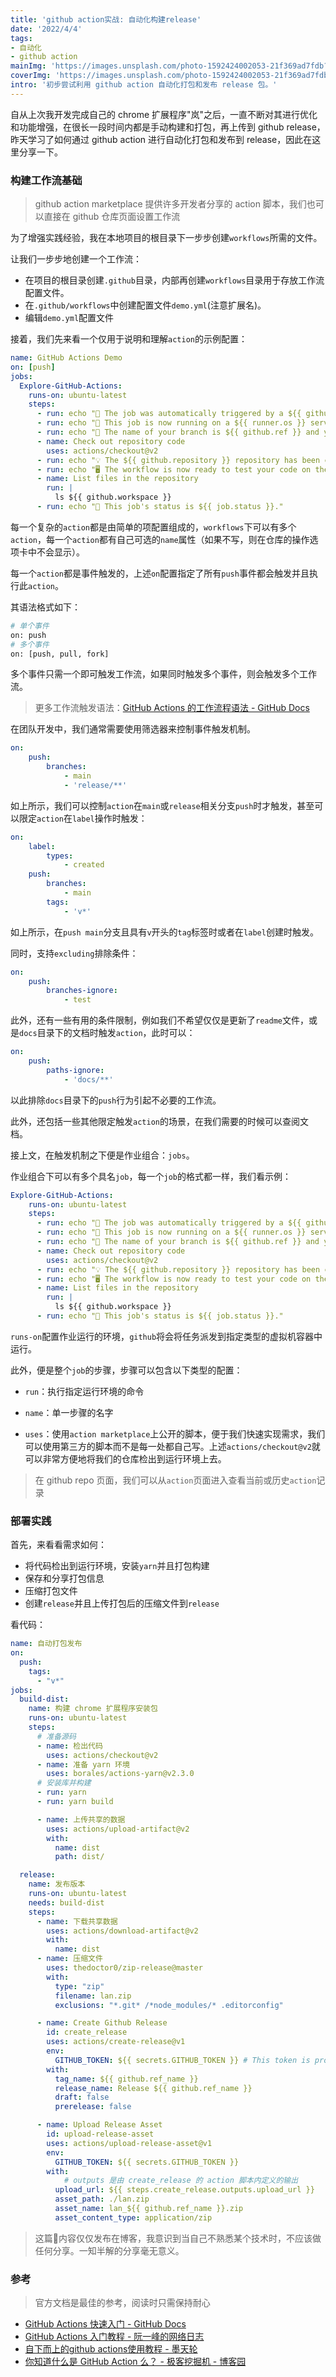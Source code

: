 ```yaml
---
title: 'github action实战: 自动化构建release'
date: '2022/4/4'
tags:
- 自动化
- github action
mainImg: 'https://images.unsplash.com/photo-1592424002053-21f369ad7fdb?crop=entropy&cs=tinysrgb&fit=max&fm=jpg&ixid=MnwxNjUyNjZ8MHwxfHJhbmRvbXx8fHx8fHx8fDE2NDkwNTkxOTU&ixlib=rb-1.2.1&q=80&w=1080'
coverImg: 'https://images.unsplash.com/photo-1592424002053-21f369ad7fdb?crop=entropy&cs=tinysrgb&fit=max&fm=jpg&ixid=MnwxNjUyNjZ8MHwxfHJhbmRvbXx8fHx8fHx8fDE2NDkwNTkxOTU&ixlib=rb-1.2.1&q=80&w=400'
intro: '初步尝试利用 github action 自动化打包和发布 release 包。'
---
```


自从上次我开发完成自己的 chrome 扩展程序"岚"之后，一直不断对其进行优化和功能增强，在很长一段时间内都是手动构建和打包，再上传到 github release，昨天学习了如何通过 github action 进行自动化打包和发布到 release，因此在这里分享一下。

### 构建工作流基础

> github action marketplace 提供许多开发者分享的 action 脚本，我们也可以直接在 github 仓库页面设置工作流

为了增强实践经验，我在本地项目的根目录下一步步创建`workflows`所需的文件。

让我们一步步地创建一个工作流：

- 在项目的根目录创建`.github`目录，内部再创建`workflows`目录用于存放工作流配置文件。
- 在`.github/workflows`中创建配置文件`demo.yml`(注意扩展名)。
- 编辑`demo.yml`配置文件

接着，我们先来看一个仅用于说明和理解`action`的示例配置：

```yaml
name: GitHub Actions Demo
on: [push]
jobs:
  Explore-GitHub-Actions:
    runs-on: ubuntu-latest
    steps:
      - run: echo "🎉 The job was automatically triggered by a ${{ github.event_name }} event."
      - run: echo "🐧 This job is now running on a ${{ runner.os }} server hosted by GitHub!"
      - run: echo "🔎 The name of your branch is ${{ github.ref }} and your repository is ${{ github.repository }}."
      - name: Check out repository code
        uses: actions/checkout@v2
      - run: echo "💡 The ${{ github.repository }} repository has been cloned to the runner."
      - run: echo "🖥️ The workflow is now ready to test your code on the runner."
      - name: List files in the repository
        run: |
          ls ${{ github.workspace }}
      - run: echo "🍏 This job's status is ${{ job.status }}."

```

每一个复杂的`action`都是由简单的项配置组成的，`workflows`下可以有多个`action`，每一个`action`都有自己可选的`name`属性（如果不写，则在仓库的操作选项卡中不会显示）。

每一个`action`都是事件触发的，上述`on`配置指定了所有`push`事件都会触发并且执行此`action`。

其语法格式如下：

```bash
# 单个事件
on: push
# 多个事件
on: [push, pull, fork]
```

多个事件只需一个即可触发工作流，如果同时触发多个事件，则会触发多个工作流。

> 更多工作流触发语法：[GitHub Actions 的工作流程语法 - GitHub Docs](https://docs.github.com/cn/actions/using-workflows/workflow-syntax-for-github-actions#onpushpull_requestpull_request_targetpathspaths-ignore)

在团队开发中，我们通常需要使用筛选器来控制事件触发机制。

```yaml
on:
	push:
		branches:
			- main
			- 'release/**'
```

如上所示，我们可以控制`action`在`main`或`release`相关分支`push`时才触发，甚至可以限定`action`在`label`操作时触发：

```yaml
on:
	label:
		types:
			- created
	push:
		branches:
			- main
		tags:
			- 'v*'
```

如上所示，在`push main`分支且具有`v`开头的`tag`标签时或者在`label`创建时触发。

同时，支持`excluding`排除条件：

```yaml
on:
	push:
		branches-ignore:
			- test
```

此外，还有一些有用的条件限制，例如我们不希望仅仅是更新了`readme`文件，或是`docs`目录下的文档时触发`action`，此时可以：

```yaml
on:
	push:
		paths-ignore:
			- 'docs/**'
```

以此排除`docs`目录下的`push`行为引起不必要的工作流。

此外，还包括一些其他限定触发`action`的场景，在我们需要的时候可以查阅文档。

接上文，在触发机制之下便是作业组合：`jobs`。

作业组合下可以有多个具名`job`，每一个`job`的格式都一样，我们看示例：

```yaml
Explore-GitHub-Actions:
	runs-on: ubuntu-latest
    steps:
      - run: echo "🎉 The job was automatically triggered by a ${{ github.event_name }} event."
      - run: echo "🐧 This job is now running on a ${{ runner.os }} server hosted by GitHub!"
      - run: echo "🔎 The name of your branch is ${{ github.ref }} and your repository is ${{ github.repository }}."
      - name: Check out repository code
        uses: actions/checkout@v2
      - run: echo "💡 The ${{ github.repository }} repository has been cloned to the runner."
      - run: echo "🖥️ The workflow is now ready to test your code on the runner."
      - name: List files in the repository
        run: |
          ls ${{ github.workspace }}
      - run: echo "🍏 This job's status is ${{ job.status }}."
```

`runs-on`配置作业运行的环境，`github`将会将任务派发到指定类型的虚拟机容器中运行。

此外，便是整个`job`的步骤，步骤可以包含以下类型的配置：

- `run`：执行指定运行环境的命令

- `name`：单一步骤的名字

- `uses`：使用`action marketplace`上公开的脚本，便于我们快速实现需求，我们可以使用第三方的脚本而不是每一处都自己写。上述`actions/checkout@v2`就可以非常方便地将我们的仓库检出到运行环境上去。

> 在 github repo 页面，我们可以从`action`页面进入查看当前或历史`action`记录



### 部署实践

首先，来看看需求如何：

- 将代码检出到运行环境，安装`yarn`并且打包构建
- 保存和分享打包信息
- 压缩打包文件
- 创建`release`并且上传打包后的压缩文件到`release`

看代码：

```yaml
name: 自动打包发布
on:
  push:
    tags:
      - "v*"
jobs:
  build-dist:
    name: 构建 chrome 扩展程序安装包
    runs-on: ubuntu-latest
    steps:
      # 准备源码
      - name: 检出代码
        uses: actions/checkout@v2
      - name: 准备 yarn 环境
        uses: borales/actions-yarn@v2.3.0
      # 安装库并构建
      - run: yarn
      - run: yarn build

      - name: 上传共享的数据
        uses: actions/upload-artifact@v2
        with:
          name: dist
          path: dist/

  release:
    name: 发布版本
    runs-on: ubuntu-latest
    needs: build-dist
    steps:
      - name: 下载共享数据
        uses: actions/download-artifact@v2
        with:
          name: dist
      - name: 压缩文件
        uses: thedoctor0/zip-release@master
        with:
          type: "zip"
          filename: lan.zip
          exclusions: "*.git* /*node_modules/* .editorconfig"

      - name: Create Github Release
        id: create_release
        uses: actions/create-release@v1
        env:
          GITHUB_TOKEN: ${{ secrets.GITHUB_TOKEN }} # This token is provided by Actions, you do not need to create your own token
        with:
          tag_name: ${{ github.ref_name }}
          release_name: Release ${{ github.ref_name }}
          draft: false
          prerelease: false

      - name: Upload Release Asset
        id: upload-release-asset
        uses: actions/upload-release-asset@v1
        env:
          GITHUB_TOKEN: ${{ secrets.GITHUB_TOKEN }}
        with:
        	# outputs 是由 create_release 的 action 脚本内定义的输出
          upload_url: ${{ steps.create_release.outputs.upload_url }}
          asset_path: ./lan.zip
          asset_name: lan_${{ github.ref_name }}.zip
          asset_content_type: application/zip
```



> 这篇📒内容仅仅发布在博客，我意识到当自己不熟悉某个技术时，不应该做任何分享。一知半解的分享毫无意义。



### 参考

> 官方文档是最佳的参考，阅读时只需保持耐心

- [GitHub Actions 快速入门 - GitHub Docs](https://docs.github.com/cn/actions/quickstart)
- [GitHub Actions 入门教程 - 阮一峰的网络日志](https://www.ruanyifeng.com/blog/2019/09/getting-started-with-github-actions.html)
- [自下而上的github actions使用教程 - 墨天轮](https://www.modb.pro/db/46505)
- [你知道什么是 GitHub Action 么？ - 极客挖掘机 - 博客园](https://www.cnblogs.com/babycomeon/p/12771624.html)
